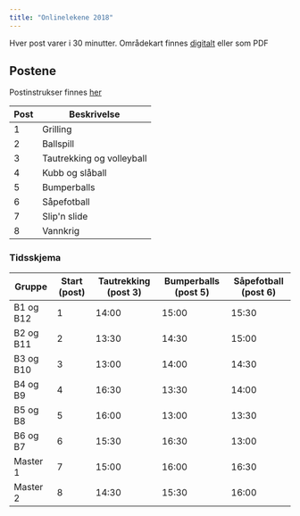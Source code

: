```yaml
---
title: "Onlinelekene 2018"
---
```


Hver post varer i 30 minutter. Områdekart finnes [digitalt](https://drive.google.com/open?id=1PjjBbpnqoDaX6vEfdtEbUUkevlCP2pk_&usp=sharing) eller som PDF

## Postene
Postinstrukser finnes [her](https://docs.google.com/document/d/17BuDFaPYegrQB-idZhyWeHoorLy2RmURoDxxXucyFBA/edit?usp=sharing)

Post  | Beskrivelse
------------- | -------------
1  | Grilling
2  | Ballspill
3  | Tautrekking og volleyball
4  | Kubb og slåball
5  | Bumperballs
6  | Såpefotball
7  | Slip'n slide
8  | Vannkrig

### Tidsskjema
Gruppe  | Start (post)  | Tautrekking (post 3)  | Bumperballs (post 5)  | Såpefotball (post 6)
------------- | ------------- | ------------- | ------------- | -------------
B1 og B12  | 1  | 14:00   | 15:00   | 15:30
B2 og B11  | 2  | 13:30   | 14:30   | 15:00
B3 og B10  | 3  | 13:00   | 14:00   | 14:30
B4 og B9 | 4  | 16:30   | 13:30   | 14:00
B5 og B8  | 5  | 16:00   | 13:00   | 13:30
B6 og B7  | 6  | 15:30   | 16:30   | 13:00
Master 1  | 7  | 15:00   | 16:00   | 16:30
Master 2  | 8  | 14:30   | 15:30   | 16:00
